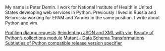 My name is Peter Demin. I work for National Institute of Health in United States developing web services in Python.
Previously I lived in Russia and Belorussia working for EPAM and Yandex in the same position.
I write about Python and vim.

[Profiling django requests](profiling-django-requests.html)
[Reindenting JSON and XML with vim](formatting-with-vim.html)
[Beauty of Python’s collections module](python-collections.html)
[Mutant - Data Schema Transformations]()
[Subtleties of Python compatible release version specifier](python-compatible-version.html)

